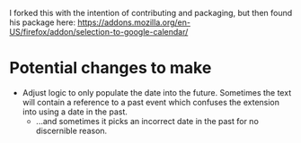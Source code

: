 I forked this with the intention of contributing and packaging, but then found his package here: https://addons.mozilla.org/en-US/firefox/addon/selection-to-google-calendar/

# Potential changes to make
- Adjust logic to only populate the date into the future. Sometimes the text will contain a reference to a past event which confuses the extension into using a date in the past.
   - ...and sometimes it picks an incorrect date in the past for no discernible reason.
